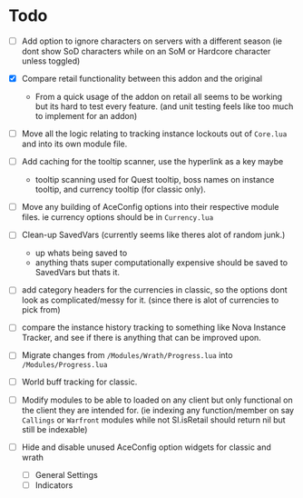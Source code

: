 # Todo

- [ ] Add option to ignore characters on servers with a different season (ie dont show SoD characters while on an SoM or Hardcore character unless toggled)

- [x] Compare retail functionality between this addon and the original
    - From a quick usage of the addon on retail all seems to be working but its hard to test every feature. (and unit testing feels like too much to implement for an addon)

- [ ] Move all the logic relating to tracking instance lockouts out of `Core.lua` and into its own module file. 

- [ ] Add caching for the tooltip scanner, use the hyperlink as a key maybe
    - tooltip scanning used for Quest tooltip, boss names on instance tooltip, and currency tooltip (for classic only).
 

- [ ] Move any building of AceConfig options into their respective module files. ie currency options should be in `Currency.lua`

- [ ] Clean-up SavedVars (currently seems like theres alot of random junk.)
    - up whats being saved to
    - anything thats super computationally expensive should be saved to SavedVars but thats it. 


- [ ] add category headers for the currencies in classic, so the options dont look as complicated/messy for it. (since there is alot of currencies to pick from)

- [ ] compare the instance history tracking to something like Nova Instance Tracker, and see if there is anything that can be improved upon.

- [ ] Migrate changes from `/Modules/Wrath/Progress.lua` into `/Modules/Progress.lua`

- [ ] World buff tracking for classic.

- [ ] Modify modules to be able to loaded on any client but only functional on the client they are intended for. (ie indexing any function/member on say `Callings` or `Warfront` modules while not SI.isRetail should return nil but still be indexable)

- [ ] Hide and disable unused AceConfig option widgets for classic and wrath
    - [ ] General Settings
    - [ ] Indicators